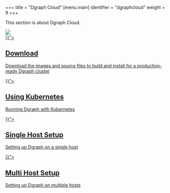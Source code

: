 +++
title = "Dgraph Cloud"
[menu.main]
  identifier = "dgraphcloud"
  weight = 9
+++

<div class="landing">
  <div class="hero">
    <p>
      This section is about Dgraph Cloud.
    </p>
    <img class="hero-deco" src="/images/hero-deco_403x160.png" />
  </div>
  <div class="item">
    <div class="icon"><i class="lni lni-download" aria-hidden="true"></i></div>
    <a  href="{{< relref "/installation/download.md">}}">
      <h2>Download</h2>
      <p>
        Download the images and source files to build and install for a production-ready Dgraph cluster
      </p>
    </a>
  </div>
  <div class="item">
    <div class="icon"><i class="lni lni-docker" aria-hidden="true"></i></div>
    <a href="{{< relref "/installation/kubernetes.md">}}">
      <h2>Using Kubernetes</h2>
      <p>
        Running Dgraph with Kubernetes
      </p>
    </a>
  </div>

<style>
  ul.contents {
    display: none;
  }
</style>


  <div class="item">
    <div class="icon"><i class="lni lni-cog" aria-hidden="true"></i></div>
    <a href="{{< relref "../installation/single-host-setup.md">}}">
      <h2>Single Host Setup</h2>
      <p>
        Setting up Dgraph on a single host
      </p>
    </a>
  </div>
  <div class="item">
    <div class="icon"><i class="lni lni-cogs" aria-hidden="true"></i></div>
    <a href="{{< relref "../installation/multi-host-setup.md">}}">
      <h2>Multi Host Setup</h2>
      <p>
        Setting up Dgraph on multiple hosts
      </p>
    </a>


</div>

<style>
  ul.contents {
    display: none;
  }
</style>

